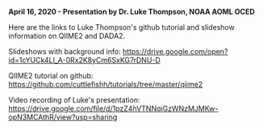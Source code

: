 **April 16, 2020 - Presentation by Dr. Luke Thompson, NOAA AOML OCED**

Here are the links to Luke Thompson's github tutorial and slideshow information on QIIME2 and DADA2. 

Slideshows with background info:
https://drive.google.com/open?id=1cYUCk4LI_A-0Rx2K8yCm6SxKG7rDNU-D

QIIME2 tutorial on github: 
https://github.com/cuttlefishh/tutorials/tree/master/qiime2

Video recording of Luke's presentation: 
https://drive.google.com/file/d/1pzZ4hVTNNqiGzWNzMJMKw-opN3MCAthR/view?usp=sharing
